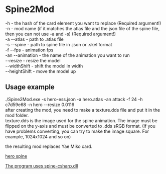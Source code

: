 # Spine2Mod
-h - the hash of the card element you want to replace (Required argument!)  
-n - mod name (if it matches the atlas file and the json file of the spine file, then you can not use -a and -s) (Required argument!)  
-a --atlas - path to .atlas file  
-s --spine - path to spine file in .json or .skel format  
-f --fps - animation fps  
-an --animation - the name of the animation you want to run  
--resize - resize the model  
--widthShift - shift the model in width  
--heightShift - move the model up  

## Usage example
./Spine2Mod.exe -s hero-ess.json -a hero.atlas -an attack -f 24 -h c7d59e68 -n hero --resize 0.0116  
after creating the mod, you need to make a texture.dds file and put it in the mod folder.  
texture.dds is the image used for the spine animation. The image must be flipped on the y-axis and must be converted to .dds sRGB format. (If you have problems converting, you can try to make the image square. For example, 1024x1024 and so on)  

the resulting mod replaces Yae Miko card.   

[hero spine](https://github.com/EsotericSoftware/spine-runtimes/tree/4.1/examples/hero/export)

[The program uses spine-csharp.dll](https://github.com/EsotericSoftware/spine-runtimes/)